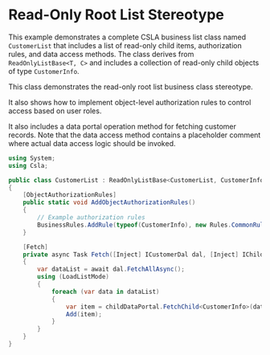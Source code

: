 # Read-Only Root List Stereotype

This example demonstrates a complete CSLA business list class named `CustomerList` that includes a list of read-only child items, authorization rules, and data access methods. The class derives from `ReadOnlyListBase<T, C>` and includes a collection of read-only child objects of type `CustomerInfo`.

This class demonstrates the read-only root list business class stereotype.

It also shows how to implement object-level authorization rules to control access based on user roles.

It also includes a data portal operation method for fetching customer records. Note that the data access method contains a placeholder comment where actual data access logic should be invoked.

```csharp
using System;
using Csla;

public class CustomerList : ReadOnlyListBase<CustomerList, CustomerInfo>
{
    [ObjectAuthorizationRules]
    public static void AddObjectAuthorizationRules()
    {
        // Example authorization rules
        BusinessRules.AddRule(typeof(CustomerInfo), new Rules.CommonRules.IsInRole(Rules.AuthorizationActions.GetObject, "Admin", "Manager"));
    }

    [Fetch]
    private async Task Fetch([Inject] ICustomerDal dal, [Inject] IChildDataPortal<CustomerInfo> childDataPortal)
    {
        var dataList = await dal.FetchAllAsync();
        using (LoadListMode)
        {
            foreach (var data in dataList)
            {
                var item = childDataPortal.FetchChild<CustomerInfo>(data);
                Add(item);
            }
        }
    }
}
```

